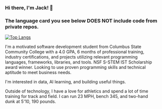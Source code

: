 ### Hi there, I'm Jack! 👋 
### The language card you see below DOES NOT include code from private repos.

[![Top Langs](https://github-readme-stats.vercel.app/api/top-langs/?username=JackTVanDyke&size_weight=0.45&count_weight=0.55&hide_progress=true&hide=makefile,html)](https://github.com/anuraghazra/github-readme-stats)

I'm a motivated software development student from Columbus State Community College with a 4.0 GPA,
6 months of professional training, industry certifications, and projects utilizing relevant programming languages, frameworks, libraries, and tools. NSF S-STEM IST Scholarship award winner. Looking to use proven programming skills and technical aptitude to meet business needs.

I'm interested in data, AI learning, and building useful things. 

Outside of technology, I have a love for athletics and spend a lot of time training for track and field. I can run 23 MPH, bench 345, and two-hand dunk at 5'10, 190 pounds. 

